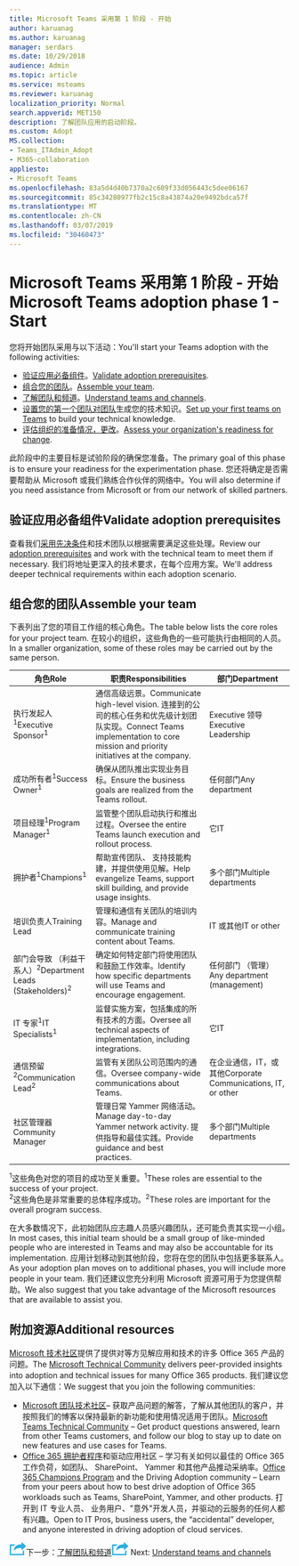 ```yaml
---
title: Microsoft Teams 采用第 1 阶段 - 开始
author: karuanag
ms.author: karuanag
manager: serdars
ms.date: 10/29/2018
audience: Admin
ms.topic: article
ms.service: msteams
ms.reviewer: karuanag
localization_priority: Normal
search.appverid: MET150
description: 了解团队应用的启动阶段。
ms.custom: Adopt
MS.collection:
- Teams_ITAdmin_Adopt
- M365-collaboration
appliesto:
- Microsoft Teams
ms.openlocfilehash: 83a5d4d40b7370a2c609f33d056443c5dee06167
ms.sourcegitcommit: 85c34280977fb2c15c8a43874a20e9492bdca57f
ms.translationtype: MT
ms.contentlocale: zh-CN
ms.lasthandoff: 03/07/2019
ms.locfileid: "30460473"
---
```

# <a name="microsoft-teams-adoption-phase-1---start"></a><span data-ttu-id="b0f9e-103">Microsoft Teams 采用第 1 阶段 - 开始</span><span class="sxs-lookup"><span data-stu-id="b0f9e-103">Microsoft Teams adoption phase 1 - Start</span></span>

<span data-ttu-id="b0f9e-104">您将开始团队采用与以下活动：</span><span class="sxs-lookup"><span data-stu-id="b0f9e-104">You'll start your Teams adoption with the following activities:</span></span>

- <span data-ttu-id="b0f9e-105">[验证应用必备组件](#validate-adoption-prerequisites)。</span><span class="sxs-lookup"><span data-stu-id="b0f9e-105">[Validate adoption prerequisites](#validate-adoption-prerequisites).</span></span>
- <span data-ttu-id="b0f9e-106">[组合您的团队](#assemble-your-team)。</span><span class="sxs-lookup"><span data-stu-id="b0f9e-106">[Assemble your team](#assemble-your-team).</span></span>
- <span data-ttu-id="b0f9e-107">[了解团队和频道](teams-adoption-understand-teams-and-channels.md)。</span><span class="sxs-lookup"><span data-stu-id="b0f9e-107">[Understand teams and channels](teams-adoption-understand-teams-and-channels.md).</span></span>
- <span data-ttu-id="b0f9e-108">[设置您的第一个团队对团队](teams-adoption-your-first-teams.md)生成您的技术知识。</span><span class="sxs-lookup"><span data-stu-id="b0f9e-108">[Set up your first teams on Teams](teams-adoption-your-first-teams.md) to build your technical knowledge.</span></span>
- <span data-ttu-id="b0f9e-109">[评估组织的准备情况，更改](teams-adoption-assess-readiness.md)。</span><span class="sxs-lookup"><span data-stu-id="b0f9e-109">[Assess your organization's readiness for change](teams-adoption-assess-readiness.md).</span></span>

<span data-ttu-id="b0f9e-110">此阶段中的主要目标是试验阶段的确保您准备。</span><span class="sxs-lookup"><span data-stu-id="b0f9e-110">The primary goal of this phase is to ensure your readiness for the experimentation phase.</span></span> <span data-ttu-id="b0f9e-111">您还将确定是否需要帮助从 Microsoft 或我们熟练合作伙伴的网络中。</span><span class="sxs-lookup"><span data-stu-id="b0f9e-111">You will also determine if you need assistance from Microsoft or from our network of skilled partners.</span></span>  

## <a name="validate-adoption-prerequisites"></a><span data-ttu-id="b0f9e-112">验证应用必备组件</span><span class="sxs-lookup"><span data-stu-id="b0f9e-112">Validate adoption prerequisites</span></span>

<span data-ttu-id="b0f9e-113">查看我们[采用先决条件](teams-adoption-get-started.md#adoption-prerequisites)和技术团队以根据需要满足这些处理。</span><span class="sxs-lookup"><span data-stu-id="b0f9e-113">Review our [adoption prerequisites](teams-adoption-get-started.md#adoption-prerequisites) and work with the technical team to meet them if necessary.</span></span> <span data-ttu-id="b0f9e-114">我们将地址更深入的技术要求，在每个应用方案。</span><span class="sxs-lookup"><span data-stu-id="b0f9e-114">We'll address deeper technical requirements within each adoption scenario.</span></span>

## <a name="assemble-your-team"></a><span data-ttu-id="b0f9e-115">组合您的团队</span><span class="sxs-lookup"><span data-stu-id="b0f9e-115">Assemble your team</span></span>

<span data-ttu-id="b0f9e-116">下表列出了您的项目工作组的核心角色。</span><span class="sxs-lookup"><span data-stu-id="b0f9e-116">The table below lists the core roles for your project team.</span></span> <span data-ttu-id="b0f9e-117">在较小的组织，这些角色的一些可能执行由相同的人员。</span><span class="sxs-lookup"><span data-stu-id="b0f9e-117">In a smaller organization, some of these roles may be carried out by the same person.</span></span>

| <span data-ttu-id="b0f9e-118">角色</span><span class="sxs-lookup"><span data-stu-id="b0f9e-118">Role</span></span> | <span data-ttu-id="b0f9e-119">职责</span><span class="sxs-lookup"><span data-stu-id="b0f9e-119">Responsibilities</span></span> | <span data-ttu-id="b0f9e-120">部门</span><span class="sxs-lookup"><span data-stu-id="b0f9e-120">Department</span></span> |
| ---- | ---------------- | ---------- |
| <span data-ttu-id="b0f9e-121">执行发起人<sup>1</sup></span><span class="sxs-lookup"><span data-stu-id="b0f9e-121">Executive Sponsor<sup>1</sup></span></span> | <span data-ttu-id="b0f9e-122">通信高级远景。</span><span class="sxs-lookup"><span data-stu-id="b0f9e-122">Communicate high-level vision.</span></span> <span data-ttu-id="b0f9e-123">连接到的公司的核心任务和优先级计划团队实现。</span><span class="sxs-lookup"><span data-stu-id="b0f9e-123">Connect Teams implementation to core mission and priority initiatives at the company.</span></span> | <span data-ttu-id="b0f9e-124">Executive 领导</span><span class="sxs-lookup"><span data-stu-id="b0f9e-124">Executive Leadership</span></span> |
| <span data-ttu-id="b0f9e-125">成功所有者<sup>1</sup></span><span class="sxs-lookup"><span data-stu-id="b0f9e-125">Success Owner<sup>1</sup></span></span> | <span data-ttu-id="b0f9e-126">确保从团队推出实现业务目标。</span><span class="sxs-lookup"><span data-stu-id="b0f9e-126">Ensure the business goals are realized from the Teams rollout.</span></span> | <span data-ttu-id="b0f9e-127">任何部门</span><span class="sxs-lookup"><span data-stu-id="b0f9e-127">Any department</span></span> |
| <span data-ttu-id="b0f9e-128">项目经理<sup>1</sup></span><span class="sxs-lookup"><span data-stu-id="b0f9e-128">Program Manager<sup>1</sup></span></span> | <span data-ttu-id="b0f9e-129">监管整个团队启动执行和推出过程。</span><span class="sxs-lookup"><span data-stu-id="b0f9e-129">Oversee the entire Teams launch execution and rollout process.</span></span> | <span data-ttu-id="b0f9e-130">它</span><span class="sxs-lookup"><span data-stu-id="b0f9e-130">IT</span></span> |
| <span data-ttu-id="b0f9e-131">拥护者<sup>1</sup></span><span class="sxs-lookup"><span data-stu-id="b0f9e-131">Champions<sup>1</sup></span></span> | <span data-ttu-id="b0f9e-132">帮助宣传团队、 支持技能构建，并提供使用见解。</span><span class="sxs-lookup"><span data-stu-id="b0f9e-132">Help evangelize Teams, support skill building, and provide usage insights.</span></span> | <span data-ttu-id="b0f9e-133">多个部门</span><span class="sxs-lookup"><span data-stu-id="b0f9e-133">Multiple departments</span></span> |
| <span data-ttu-id="b0f9e-134">培训负责人</span><span class="sxs-lookup"><span data-stu-id="b0f9e-134">Training Lead</span></span> | <span data-ttu-id="b0f9e-135">管理和通信有关团队的培训内容。</span><span class="sxs-lookup"><span data-stu-id="b0f9e-135">Manage and communicate training content about Teams.</span></span> | <span data-ttu-id="b0f9e-136">IT 或其他</span><span class="sxs-lookup"><span data-stu-id="b0f9e-136">IT or other</span></span> |
| <span data-ttu-id="b0f9e-137">部门会导致 （利益干系人）<sup>2</sup></span><span class="sxs-lookup"><span data-stu-id="b0f9e-137">Department Leads (Stakeholders)<sup>2</sup></span></span> | <span data-ttu-id="b0f9e-138">确定如何特定部门将使用团队和鼓励工作效率。</span><span class="sxs-lookup"><span data-stu-id="b0f9e-138">Identify how specific departments will use Teams and encourage engagement.</span></span> | <span data-ttu-id="b0f9e-139">任何部门 （管理）</span><span class="sxs-lookup"><span data-stu-id="b0f9e-139">Any department (management)</span></span> |
| <span data-ttu-id="b0f9e-140">IT 专家<sup>1</sup></span><span class="sxs-lookup"><span data-stu-id="b0f9e-140">IT Specialists<sup>1</sup></span></span> | <span data-ttu-id="b0f9e-141">监督实施方案，包括集成的所有技术的方面。</span><span class="sxs-lookup"><span data-stu-id="b0f9e-141">Oversee all technical aspects of implementation, including integrations.</span></span> | <span data-ttu-id="b0f9e-142">它</span><span class="sxs-lookup"><span data-stu-id="b0f9e-142">IT</span></span> |
| <span data-ttu-id="b0f9e-143">通信预留<sup>2</sup></span><span class="sxs-lookup"><span data-stu-id="b0f9e-143">Communication Lead<sup>2</sup></span></span> | <span data-ttu-id="b0f9e-144">监管有关团队公司范围内的通信。</span><span class="sxs-lookup"><span data-stu-id="b0f9e-144">Oversee company-wide communications about Teams.</span></span> | <span data-ttu-id="b0f9e-145">在企业通信，IT，或其他</span><span class="sxs-lookup"><span data-stu-id="b0f9e-145">Corporate Communications, IT, or other</span></span> |
| <span data-ttu-id="b0f9e-146">社区管理器</span><span class="sxs-lookup"><span data-stu-id="b0f9e-146">Community Manager</span></span> | <span data-ttu-id="b0f9e-147">管理日常 Yammer 网络活动。</span><span class="sxs-lookup"><span data-stu-id="b0f9e-147">Manage day-to-day Yammer network activity.</span></span> <span data-ttu-id="b0f9e-148">提供指导和最佳实践。</span><span class="sxs-lookup"><span data-stu-id="b0f9e-148">Provide guidance and best practices.</span></span> | <span data-ttu-id="b0f9e-149">多个部门</span><span class="sxs-lookup"><span data-stu-id="b0f9e-149">Multiple departments</span></span> |

<span data-ttu-id="b0f9e-150"><sup>1</sup>这些角色对您的项目的成功至关重要。</span><span class="sxs-lookup"><span data-stu-id="b0f9e-150"><sup>1</sup>These roles are essential to the success of your project.</span></span></br>
<span data-ttu-id="b0f9e-151"><sup>2</sup>这些角色是非常重要的总体程序成功。</span><span class="sxs-lookup"><span data-stu-id="b0f9e-151"><sup>2</sup>These roles are important for the overall program success.</span></span>

<span data-ttu-id="b0f9e-152">在大多数情况下，此初始团队应志趣人员感兴趣团队，还可能负责其实现一小组。</span><span class="sxs-lookup"><span data-stu-id="b0f9e-152">In most cases, this initial team should be a small group of like-minded people who are interested in Teams and may also be accountable for its implementation.</span></span> <span data-ttu-id="b0f9e-153">应用计划移动到其他阶段，您将在您的团队中包括更多联系人。</span><span class="sxs-lookup"><span data-stu-id="b0f9e-153">As your adoption plan moves on to additional phases, you will include more people in your team.</span></span> <span data-ttu-id="b0f9e-154">我们还建议您充分利用 Microsoft 资源可用于为您提供帮助。</span><span class="sxs-lookup"><span data-stu-id="b0f9e-154">We also suggest that you take advantage of the Microsoft resources that are available to assist you.</span></span> 

## <a name="additional-resources"></a><span data-ttu-id="b0f9e-155">附加资源</span><span class="sxs-lookup"><span data-stu-id="b0f9e-155">Additional resources</span></span>

<span data-ttu-id="b0f9e-156">[Microsoft 技术社区](https://aka.ms/TechCommunity)提供了提供对等方见解应用和技术的许多 Office 365 产品的问题。</span><span class="sxs-lookup"><span data-stu-id="b0f9e-156">The [Microsoft Technical Community](https://aka.ms/TechCommunity) delivers peer-provided insights into adoption and technical issues for many Office 365 products.</span></span> <span data-ttu-id="b0f9e-157">我们建议您加入以下通信：</span><span class="sxs-lookup"><span data-stu-id="b0f9e-157">We suggest that you join the following communities:</span></span>

- <span data-ttu-id="b0f9e-158">[Microsoft 团队技术社区](https://aka.ms/TeamsCommunity)– 获取产品问题的解答，了解从其他团队的客户，并按照我们的博客以保持最新的新功能和使用情况适用于团队。</span><span class="sxs-lookup"><span data-stu-id="b0f9e-158">[Microsoft Teams Technical Community](https://aka.ms/TeamsCommunity) – Get product questions answered, learn from other Teams customers, and follow our blog to stay up to date on new features and use cases for Teams.</span></span> 
- <span data-ttu-id="b0f9e-159">[Office 365 拥护者程序](https://aka.ms/O365Champions)和驱动应用社区 – 学习有关如何以最佳的 Office 365 工作负荷，如团队、 SharePoint、 Yammer 和其他产品推动采纳率。</span><span class="sxs-lookup"><span data-stu-id="b0f9e-159">[Office 365 Champions Program](https://aka.ms/O365Champions) and the Driving Adoption community – Learn from your peers about how to best drive adoption of Office 365 workloads such as Teams, SharePoint, Yammer, and other products.</span></span> <span data-ttu-id="b0f9e-160">打开到 IT 专业人员、 业务用户、"意外"开发人员，并驱动的云服务的任何人都有兴趣。</span><span class="sxs-lookup"><span data-stu-id="b0f9e-160">Open to IT Pros, business users, the “accidental” developer, and anyone interested in driving adoption of cloud services.</span></span>  


<span data-ttu-id="b0f9e-161">![下一步步骤图标](media/teams-adoption-next-icon.png)下一步：[了解团队和频道](teams-adoption-understand-teams-and-channels.md)</span><span class="sxs-lookup"><span data-stu-id="b0f9e-161">![Next Steps icon](media/teams-adoption-next-icon.png) Next: [Understand teams and channels](teams-adoption-understand-teams-and-channels.md)</span></span>